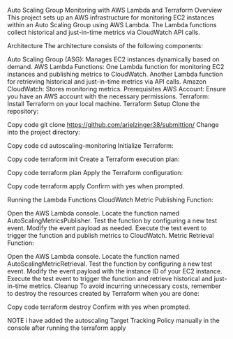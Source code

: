 Auto Scaling Group Monitoring with AWS Lambda and Terraform
Overview
This project sets up an AWS infrastructure for monitoring EC2 instances within an Auto Scaling Group using AWS Lambda. The Lambda functions collect historical and just-in-time metrics via CloudWatch API calls.

Architecture
The architecture consists of the following components:

Auto Scaling Group (ASG): Manages EC2 instances dynamically based on demand.
AWS Lambda Functions:
One Lambda function for monitoring EC2 instances and publishing metrics to CloudWatch.
Another Lambda function for retrieving historical and just-in-time metrics via API calls.
Amazon CloudWatch: Stores monitoring metrics.
Prerequisites
AWS Account: Ensure you have an AWS account with the necessary permissions.
Terraform: Install Terraform on your local machine.
Terraform Setup
Clone the repository:


Copy code
git clone https://github.com/arielzinger38/submittion/
Change into the project directory:


Copy code
cd autoscaling-monitoring
Initialize Terraform:


Copy code
terraform init
Create a Terraform execution plan:


Copy code
terraform plan
Apply the Terraform configuration:


Copy code
terraform apply
Confirm with yes when prompted.

Running the Lambda Functions
CloudWatch Metric Publishing Function:

Open the AWS Lambda console.
Locate the function named AutoScalingMetricsPublisher.
Test the function by configuring a new test event. Modify the event payload as needed.
Execute the test event to trigger the function and publish metrics to CloudWatch.
Metric Retrieval Function:

Open the AWS Lambda console.
Locate the function named AutoScalingMetricRetrieval.
Test the function by configuring a new test event. Modify the event payload with the instance ID of your EC2 instance.
Execute the test event to trigger the function and retrieve historical and just-in-time metrics.
Cleanup
To avoid incurring unnecessary costs, remember to destroy the resources created by Terraform when you are done:

Copy code
terraform destroy
Confirm with yes when prompted.

NOTE i have added the autoscaling Target Tracking Policy manually in the console after running the terraform apply
